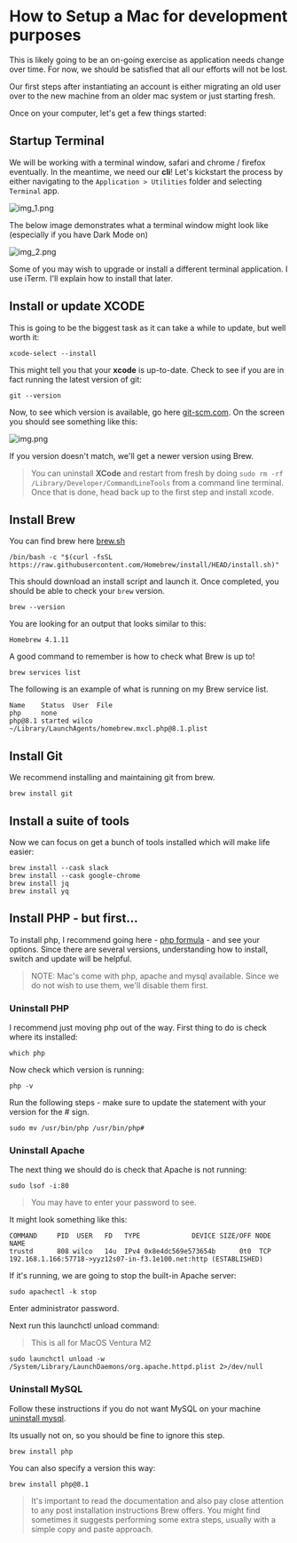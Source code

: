 # How to Setup a Mac for development purposes

This is likely going to be an on-going exercise as application needs change over time. For now, we should be satisfied that all our efforts will not be lost.

Our first steps after instantiating an account is either migrating an old user over to the new machine from an older mac system or just starting fresh.

Once on your computer, let's get a few things started:

## Startup Terminal

We will be working with a terminal window, safari and chrome / firefox eventually. In the meantime, we need our **cli**! Let's kickstart the process by either navigating to the `Application > Utilities` folder and selecting `Terminal` app.

![img_1.png](img_1.png)

The below image demonstrates what a terminal window might look like (especially if you have Dark Mode on)

![img_2.png](img_2.png)

Some of you may wish to upgrade or install a different terminal application. I use iTerm. I'll explain how to install that later.

## Install or update XCODE

This is going to be the biggest task as it can take a while to update, but well worth it:

```shell
xcode-select --install
```

This might tell you that your **xcode** is up-to-date. Check to see if you are in fact running the latest version of git:

```shell
git --version
```

Now, to see which version is available, go here [git-scm.com](https://git-scm.com/downloads). On the screen you should see something like this:

![img.png](img.png)

If you version doesn't match, we'll get a newer version using Brew.

> You can uninstall **XCode** and restart from fresh by doing `sudo rm -rf /Library/Developer/CommandLineTools` from a command line terminal. Once that is done, head back up to the first step and install xcode.

## Install Brew

You can find brew here [brew.sh](https://brew.sh/)
```shell
/bin/bash -c "$(curl -fsSL https://raw.githubusercontent.com/Homebrew/install/HEAD/install.sh)"
```

This should download an install script and launch it. Once completed, you should be able to check your `brew` version.

```shell
brew --version
```

You are looking for an output that looks similar to this:

```shell
Homebrew 4.1.11
```

A good command to remember is how to check what Brew is up to!

```shell
brew services list
```

The following is an example of what is running on my Brew service list.

```shell
Name    Status  User  File
php     none
php@8.1 started wilco ~/Library/LaunchAgents/homebrew.mxcl.php@8.1.plist
```

## Install Git

We recommend installing and maintaining git from brew.

```shell
brew install git
```

## Install a suite of tools

Now we can focus on get a bunch of tools installed which will make life easier:

```shell
brew install --cask slack
brew install --cask google-chrome
brew install jq
brew install yq
```

## Install PHP - but first...

To install php, I recommend going here - [php formula](https://formulae.brew.sh/formula/php) - and see your options. Since there are several versions, understanding how to install, switch and update will be helpful.

> NOTE: Mac's come with php, apache and mysql available. Since we do not wish to use them, we'll disable them first.

### Uninstall PHP

I recommend just moving php out of the way. First thing to do is check where its installed:

```shell
which php
```

Now check which version is running:

```shell
php -v
```

Run the following steps - make sure to update the statement with your version for the # sign.

```shell
sudo mv /usr/bin/php /usr/bin/php#
```

### Uninstall Apache

The next thing we should do is check that Apache is not running:

```shell
sudo lsof -i:80
```

> You may have to enter your password to see.

It might look something like this:

```shell
COMMAND     PID  USER   FD   TYPE             DEVICE SIZE/OFF NODE NAME
trustd      808 wilco   14u  IPv4 0x8e4dc569e573654b      0t0  TCP 192.168.1.166:57718->yyz12s07-in-f3.1e100.net:http (ESTABLISHED)
```

If it's running, we are going to stop the built-in Apache server:

```shell
sudo apachectl -k stop
```

Enter administrator password.

Next run this launchctl unload command:

> This is all for MacOS Ventura M2

```shell
sudo launchctl unload -w /System/Library/LaunchDaemons/org.apache.httpd.plist 2>/dev/null 
```

### Uninstall MySQL

Follow these instructions if you do not want MySQL on your machine [uninstall mysql](https://macpaw.com/how-to/uninstall-mysql-on-mac).

Its usually not on, so you should be fine to ignore this step.

```shell
brew install php
```

You can also specify a version this way:

```shell
brew install php@8.1
```

> It's important to read the documentation and also pay close attention to any post installation instructions Brew offers. You might find sometimes it suggests performing some extra steps, usually with a simple copy and paste approach.

